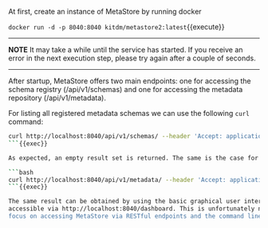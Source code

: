 At first, create an instance of MetaStore by running docker 

`docker run -d -p 8040:8040 kitdm/metastore2:latest`{{execute}}

---

**NOTE**
It may take a while until the service has started. If you receive an error in the next execution step, please try again after a couple of seconds.

---

After startup, MetaStore offers two main endpoints: one for accessing the schema registry (/api/v1/schemas) 
and one for accessing the metadata repository (/api/v1/metadata).

For listing all registered metadata schemas we can use the following `curl` command:
 
```bash
curl http://localhost:8040/api/v1/schemas/ --header 'Accept: application/json' |json_pp
```{{exec}}

As expected, an empty result set is returned. The same is the case for listing all metadata records via

```bash
curl http://localhost:8040/api/v1/metadata/ --header 'Accept: application/json' |json_pp
```{{exec}}

The same result can be obtained by using the basic graphical user interface (GUI) offered by MetaStore, which is 
accessible via http://localhost:8040/dashboard. This is unfortunately not available via Killercoda, but can be viewed if you follow this tutorial on your own machine. As such, we'll
focus on accessing MetaStore via RESTful endpoints and the command line.